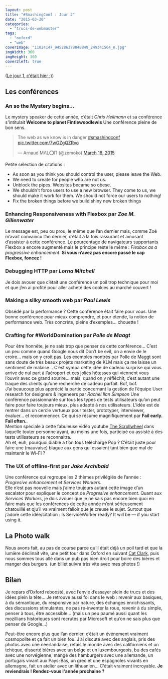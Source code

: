 ```yaml
---
layout: post
title: "#SmashingConf : Jour 2"
date: "2015-03-20"
categories: 
  - "trucs-de-webmaster"
tags: 
  - "oxford"
  - "web"
coverImage: "11024147_945286378848849_249341564_n.jpg"
imgWidth: 360
imgHeight: 360
cover2left: true
---
```


([Le jour 1, c’était hier ;)](/2015/03/20/smashingconf-jour-2.html))

## Les conférences

### An so the Mystery begins…

Le mystery speaker de cette année, c’était _Chris Heilmann_ et sa conférence s'intitulait **Welcome to planet Fintlewoodlewis** Une conférence pleine de bon sens.

<blockquote class="twitter-tweet" lang="en"><p>The web as we know is in danger <a href="https://twitter.com/hashtag/smashingconf?src=hash">#smashingconf</a> <a href="http://t.co/7wGZgQZRvo">pic.twitter.com/7wGZgQZRvo</a></p>— Arnaud MΛL⭕П (@zemoko) <a href="https://twitter.com/zemoko/status/578124604348239872">March 18, 2015</a></blockquote>

Petite sélection de citations :

- As soon as you think you should control the user, please leave the Web.
- We need to create for people who are not us.
- Unblock the pipes. Websites became so obese.
- We shouldn't force users to use a new browser. They come to us, we should make it work for them. We should not force our users to nothing!
- Fix the broken things before we build shiny new broken things

### **Enhancing Responsiveness with Flexbox** par _Zoe M. Gillenwater_

Le message est, peu ou prou, le même que l’an dernier mais, comme Zoé m’avait convaincu l’an dernier, c’était à la fois rassurant et amusant d’assister à cette conférence. Le pourcentage de navigateurs supportants Flexbox a encore augmenté mais le principe reste le même : _Flexbox as a progressive enhancement_. **Si vous n’avez pas encore passé le cap Flexbox, foncez !**  

### **Debugging HTTP** par _Lorna Mitchell_

Je dois avouer que c’était une conférence un poil trop technique pour moi et que j’en ai profité pour aller acheté des cookies au marché couvert !  

### **Making a silky smooth web** par _Paul Lewis_

Obsédé par la performance ? Cette conférence était faire pour vous. Une bonne conférence pour mieux comprendre, et pour étende, la notion de performance web. Très concrète, pleine d’exemples… chouette !  

### **Crafting for #WorldDomination** par _Polle de Maagt_

Pour être honnête, je ne sais trop que penser de cette conférence… C’est un peu comme quand Google nous dit Don’t be evil, on a envie de le croire… mais on y croit pas. Les exemples montrés par Polle de Maggt sont sans doute de très beaux projets marketing de KLM mais ça me laisse un sentiment de malaise… C’est sympa cette idée de cadeau surprise qui vous arrive de nul part à l’aéroport et ces jolies hôtesses qui viennent vous l’ouvrir avec ce grand sourire… mais, quand on y réfléchit, c’est autant une traque des clients qu’une recherche de cadeau parfait. Bof, bof.  
J’ai beaucoup plus apprécié la partie concernant la gestion de l’équipe User research for designers & ingeneers par _Rachel Ilan Simpson_ Une conférence passionnante sur tous les types de tests utilisateurs qu’on peut faire pour faire toujours mieux, plus adapté à nos utilisateurs. L’idée est de rentrer dans un cercle vertueux pour tester, prototyper, interviewer, évaluer… et recommencer. Ce qui se résume magnifiquement par **Fail early. Fail often.**.  
Mention spéciale à cette fabuleuse vidéo youtube [The Scrollwheel](http://t.co/3jI33R5VEL) dans laquelle touter personne ayant, au moins une fois, participé ou assisté à des tests utilisateurs se reconnaitra.  
Ah et, euh, pourquoi diable a t’on tous téléchargé Pop ? C’était juste pour faire une (mauvaise) blague aux gens qui essaient tant bien que mal de maintenir le Wi-Fi ?  

### **The UX of offline-first** par _Jake Archibald_

Une conférence qui regroupe les 2 thèmes privilégiés de l’année : _Progresive enhancement_ et _Services Workers_.  
Elle n’est pas nouvelle mais j’aime toujours autant cette image d’un escalator pour expliquer le concept de _Progresive enhancement_. Quant aux _Services Workers_, je dois avouer que je ne sais pas encore bien quoi en faire mais que les conférences de cette année m’ont sérieusement chatouillé et qju’il va vraiment falloir que je creuse le sujet. Surtout que j’adore cette idée/citation : Is ServiceWorker ready? It will be — if you start using it.  

## La Photo walk

Nous avons fait, au pas de course parce qu’il était déjà un poil tard et que la lumière déclinait vite, une petit tour dans Oxford en suivant [Cat Clark](https://twitter.com/oh_cat), puis nous sommes tous allé dans un pub pas bien droit pour boire des bières et manger des burgers. (un billet suivra très vite avec mes photos !)

## Bilan

Je repars d’Oxford reboosté, avec l’envie d’essayer plein de trucs et des idées plein la tête… Je retrouve aussi foi dans le web : revenir aux basiques, à du sémantique, du responsive par nature, des échanges enrichissants, des discussions stimulantes, ne pas re-inventer la roue, revenir à du simple, penser à tous, être accessible… (mais un peu paumé aussi quant les mozillians historiques sont recrutés par Microsoft et qu’on ne sais plus que penser de Google…)

Peut-être encore plus que l’an dernier, c’était un événement vraiment cosmopolite et ça fait un bien fou. J’ai discuté avec des anglais, pris des photos avec une néerlandaise, refais le monde avec des californiens et un tchèque, disserté bières avec un belge et un luxembourgeois, bu des cafés avec une norvégienne, mangé des hamburgers avec une allemande, un portugais vivant aux Pays-Bas, un grec et une espagnoles vivants en allemagne, fait un atelier avec un lithuanien… C’était vraiment incroyable. **Je reviendrais ! Rendez-vous l'année prochaine ?**
